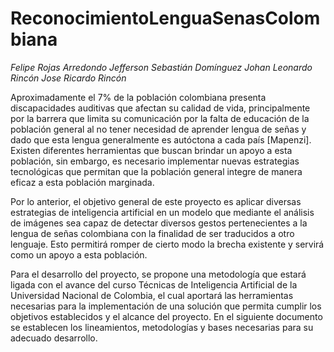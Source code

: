 # ReconocimientoLenguaSenasColombiana
*Felipe Rojas Arredondo*
*Jefferson Sebastián Domínguez*
*Johan Leonardo Rincón*
*Jose Ricardo Rincón*

Aproximadamente el 7% de la población colombiana presenta discapacidades auditivas que afectan su calidad de vida, principalmente por la barrera que limita su comunicación por la falta de educación de la población general al no tener necesidad de aprender lengua de señas y dado que esta lengua generalmente es autóctona a cada país [Mapenzi]. Existen diferentes herramientas que buscan brindar un apoyo a esta población, sin embargo, es necesario implementar nuevas estrategias tecnológicas que permitan que la población general integre de manera eficaz a esta población marginada. 

Por lo anterior, el objetivo general de este proyecto es aplicar diversas estrategias de inteligencia artificial en un modelo que mediante el análisis de imágenes sea capaz de detectar diversos gestos pertenecientes a la lengua de señas colombiana con la finalidad de ser traducidos a otro lenguaje. Esto permitirá romper de cierto modo la brecha existente y servirá como un apoyo a esta población.

Para el desarrollo del proyecto, se propone una metodología que estará ligada con el avance del curso Técnicas de Inteligencia Artificial de la Universidad Nacional de Colombia, el cual aportará las herramientas necesarias para la implementación de una solución que permita cumplir los objetivos establecidos y el alcance del proyecto. En el siguiente documento se establecen los lineamientos, metodologías y bases necesarias para su adecuado desarrollo. 

